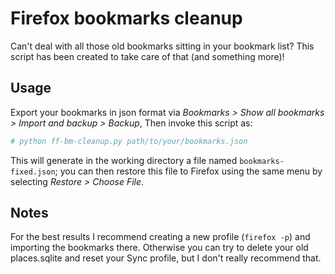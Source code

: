 # Firefox bookmarks cleanup

Can't deal with all those old bookmarks sitting in your bookmark list?
This script has been created to take care of that (and something more)!

## Usage

Export your bookmarks in json format via *Bookmarks > Show all bookmarks > Import and backup > Backup*, Then invoke this script as:

```bash
# python ff-bm-cleanup.py path/to/your/bookmarks.json
```

This will generate in the working directory a file named `bookmarks-fixed.json`; you can then restore this file to Firefox using the same menu by selecting *Restore > Choose File*.

## Notes

For the best results I recommend creating a new profile (`firefox -p`) and importing the bookmarks there. Otherwise you can try to delete your old places.sqlite and reset your Sync profile, but I don't really recommend that.
